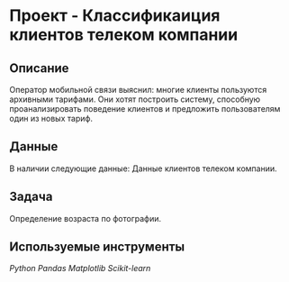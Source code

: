 # Проект - Классификаиция клиентов телеком компании

## Описание

Оператор мобильной связи выяснил: многие клиенты пользуются архивными тарифами. Они хотят построить систему, способную проанализировать поведение клиентов и предложить пользователям один из новых тариф.

## Данные

В наличии следующие данные:
Данные клиентов телеком компании.


## Задача

Определение возраста по фотографии.

## Используемые инструменты
*Python Pandas Matplotlib Scikit-learn*
